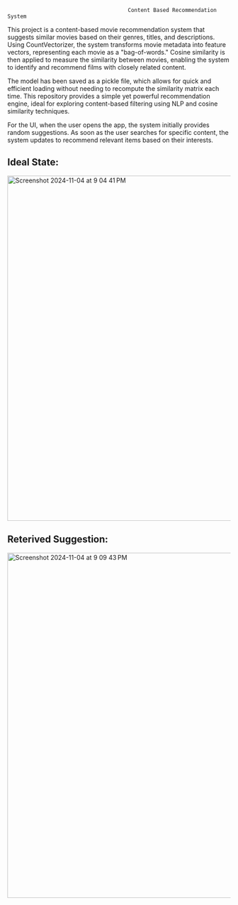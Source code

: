 
                                          Content Based Recommendation System 

This project is a content-based movie recommendation system that suggests similar movies based on their genres, titles, and descriptions. Using CountVectorizer, the system transforms movie metadata into feature vectors, representing each movie as a "bag-of-words." Cosine similarity is then applied to measure the similarity between movies, enabling the system to identify and recommend films with closely related content. 

The model has been saved as a pickle file, which allows for quick and efficient loading without needing to recompute the similarity matrix each time. This repository provides a simple yet powerful recommendation engine, ideal for exploring content-based filtering using NLP and cosine similarity techniques.

For the UI, when the user opens the app, the system initially provides random suggestions. As soon as the user searches for specific content, the system updates to recommend relevant items based on their interests.

## Ideal State:

<img width="778" alt="Screenshot 2024-11-04 at 9 04 41 PM" src="https://github.com/user-attachments/assets/72a951a7-f7d3-4755-bba2-cf219cb44227">

## Reterived Suggestion:

<img width="778" alt="Screenshot 2024-11-04 at 9 09 43 PM" src="https://github.com/user-attachments/assets/0513d8c4-73d6-40e2-a758-ce12b5317be6">
